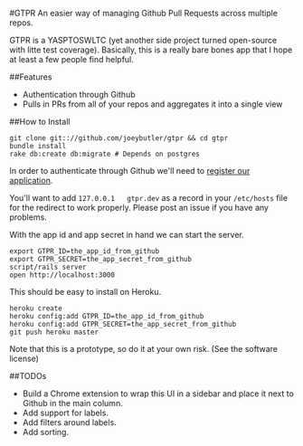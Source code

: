 #GTPR
An easier way of managing Github Pull Requests across multiple repos.

GTPR is a YASPTOSWLTC (yet another side project turned open-source with
litte test coverage). Basically, this is a really bare bones app that I
hope at least a few people find helpful.

##Features
- Authentication through Github
- Pulls in PRs from all of your repos and aggregates it into a single view

##How to Install
```
git clone git:://github.com/joeybutler/gtpr && cd gtpr
bundle install
rake db:create db:migrate # Depends on postgres
```

In order to authenticate through Github we'll need to [register our application](https://github.com/settings/applications/new). 

You'll want to add `127.0.0.1	gtpr.dev` as a record in your `/etc/hosts` file for the redirect to work properly. Please post an issue if you have any problems.

With the app id and app secret in hand we can start the server.

```
export GTPR_ID=the_app_id_from_github
export GTPR_SECRET=the_app_secret_from_github
script/rails server
open http://localhost:3000
```

This should be easy to install on Heroku. 

```
heroku create
heroku config:add GTPR_ID=the_app_id_from_github
heroku config:add GTPR_SECRET=the_app_secret_from_github
git push heroku master
```

Note that this is a prototype, so do it at your own risk. (See the software license)

##TODOs
- Build a Chrome extension to wrap this UI in a sidebar and place it next to Github in the main column.
- Add support for labels.
- Add filters around labels.
- Add sorting.

